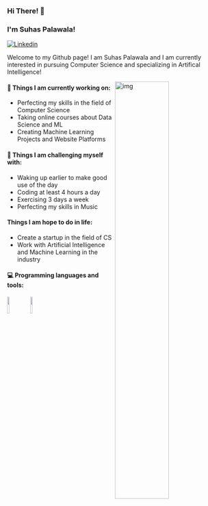 ### Hi There! 👋 
### I'm Suhas Palawala!

[![Linkedin](https://img.shields.io/badge/-LinkedIn-blue?style=flat&logo=Linkedin&logoColor=white)](https://www.linkedin.com/in/suhas-p-5a2055230/)

Welcome to my Github page! I am Suhas Palawala and I am currently interested in pursuing Computer Science and specializing in Artifical Intelligence!  

<img align="right" alt="img" src="https://github.com/quazarcoding/quazarcoding/blob/main/photo.jpg" width="50%" height="auto" />


#### 🌱 Things I am currently working on: 
- Perfecting my skills in the field of Computer Science  
- Taking online courses about Data Science and ML 
- Creating Machine Learning Projects and Website Platforms

#### :muscle: Things I am challenging myself with:
- Waking up earlier to make good use of the day
- Coding at least 4 hours a day
- Exercising 3 days a week
- Perfecting my skills in Music

#### Things I am hope to do in life:
- Create a startup in the field of CS
- Work with Artificial Intelligence and Machine Learning in the industry


#### :computer: Programming languages and tools: 
<p>
<code><img width="10%" src="https://www.vectorlogo.zone/logos/java/java-ar21.svg"></code>
<code><img width="10%" src="https://www.vectorlogo.zone/logos/python/python-ar21.svg"></code>
</p>
